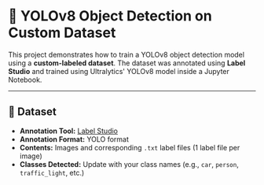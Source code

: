 # 🚀 YOLOv8 Object Detection on Custom Dataset

This project demonstrates how to train a YOLOv8 object detection model using a **custom-labeled dataset**. The dataset was annotated using **Label Studio** and trained using Ultralytics' YOLOv8 model inside a Jupyter Notebook.

---

## 📁 Dataset

- **Annotation Tool:** [Label Studio](https://labelstud.io/)
- **Annotation Format:** YOLO format
- **Contents:** Images and corresponding `.txt` label files (1 label file per image)
- **Classes Detected:** Update with your class names (e.g., `car`, `person`, `traffic_light`, etc.)



